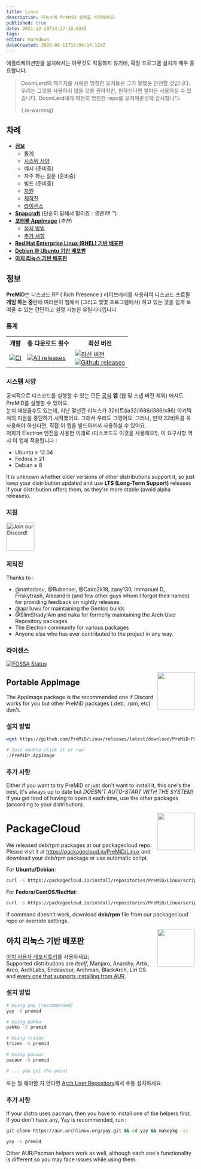 ```yaml
---
title: Linux
description: 리눅스에 PreMiD 설치를 시작해봐요.
published: true
date: 2021-12-20T14:27:18.034Z
tags:
editor: markdown
dateCreated: 2020-06-11T18:04:14.124Z
---
```


애플리케이션만을 설치해서는 아무것도 작동하지 않기에, 확장 프로그램 설치가 매우 중요합니다.

> DoomLerd의 패키지를 사용한 멍청한 유저들은 그가 말했듯 안전할 것입니다. 우리는 그것을 사용하지 않을 것을 권하지만, 원하신다면 얼마든 사용하실 수 있습니다. DoomLerd에게 여전히 멍청한 repo를 유지해준것에 감사합니다.
>
> {.is-warning}

## 차례

- **[정보](#about)**
  - [통계](#stats)
  - [시스템 사양](#requirements)
  - 예시 (준비중)
  - 자주 하는 질문 (준비중)
  - 빌드 (준비중)
  - [지원](#support)
  - [제작진](#credits)
  - [라이센스](#license)
- **[Snapcraft](#snapcraft)** (단순히 말해서 말이죠 : _영원히!_ ™️)
- **[포터블 AppImage](#appimage)** (_추천_)
  - [설치 방법](#appimageinstall)
  - [추가 사항](#appimagenotes)
- [**Red Hat Enterprise Linux (RHEL) 기반 배포판**](#packagecloud)
- [**Debian 과 Ubuntu 기반 배포판**](#packagecloud)
- [**아치 리눅스 기반 배포판**](#arch)

<a name="about"></a>

## 정보

**PreMiD**는 디스코드 RP ( Rich Presence ) 라이브러리를 사용하여 디스코드 프로필 **게임 하는 중**란에 여러분이 웹에서 (그리고 몇몇 프로그램에서) 하고 있는 것을 쉽게 보여줄 수 있는 간단하고 설정 가능한 유틸리티입니다.

<a name="stats"></a>

### 통계

<table>
  <tr>
    <th>개발</th>
    <th>총 다운로드 횟수</th>
    <th>최신 버전</th>
  </tr>
  <tr>
    <td><a href="https://github.com/PreMiD/Linux/actions"><img src="https://github.com/PreMiD/Linux/workflows/CI/badge.svg?branch=master&event=push" alt="CI"></a></td>
    <td><a href="https://github.com/PreMiD/Linux/releases"><img src="https://img.shields.io/github/downloads/PreMiD/Linux/total.svg?maxAge=86400" alt="All releases"></a></td>
    <td><a href="https://github.com/PreMiD/Linux/releases/latest"><img src="https://img.shields.io/github/v/release/PreMiD/Linux.svg?maxAge=86400" alt="최신 버전"><br><img src="https://img.shields.io/github/downloads/PreMiD/Linux/latest/total.svg?maxAge=86400" alt="Github releases"></a></td>
  </tr>
</table>

<a name="requirements"></a>

### 시스템 사양

공식적으로 디스코드를 실행할 수 있는 모든 [공식](https://discordapp.com/download) **앱** (웹 및 스냅 버전 제외) 에서도 PreMiD를 실행할 수 있어요.</br> 눈치 채셨을수도 있는데, 지난 몇년간 리눅스가 32비트(ia32/i686/i386/x86) 아키텍쳐의 지원을 중단하기 시작했어요. 그래서 우리도 그랬어요. 그러나, 만약 32비트를 꼭 사용해야 하신다면, 직접 이 앱을 빌드하셔서 사용하실 수 있어요.</br>저희가 Electron 엔진을 사용한 이래로 (디스코드도 이것을 사용해요!), 이 요구사항 역시 이 앱에 적용됩니다 :

- Ubuntu ≥ 12.04
- Fedora ≥ 21
- Debian ≥ 8

It is unknown whether older versions of other distributions support it, so just keep your distribution updated and use **LTS (Long-Term Support)** releases if your distribution offers them, as they're more stable (avoid alpha releases).

<a name="support"></a>

### 지원

<div>
  <a target="_blank" href="https://discord.premid.app/" title="Join our Discord!">
    <img height="75px" draggable="false" src="https://discordapp.com/api/guilds/493130730549805057/widget.png?style=banner2" alt="Join our Discord!">
  </a>
</div>

<a name="credits"></a>

### 제작진

Thanks to :

- @nattadasu, @Rubensei, @Cairo2k18, zany130, Immanuel D, Friskytrash, Alexandre (and few other guys whom I forgot their names) for providing feedback on nightly releases.
- @apriluwu for maintaining the Gentoo builds
- @SlimShadyIAm and naka for formerly maintaining the Arch User Repository packages
- The Electron community for various packages
- Anyone else who has ever contributed to the project in any way.

<a name="license"></a>

### 라이센스

[![FOSSA Status](https://app.fossa.io/api/projects/git%2Bgithub.com%2FPreMiD%2FLinux.svg?type=large)](https://app.fossa.io/projects/git%2Bgithub.com%2FPreMiD%2FLinux?ref=badge_large)

<img src="https://i.imgur.com/ACAxtmA.png" width="100" height="100" align="right"></img>
<a name="snapcraft"></a>

## Portable AppImage

The AppImage package is the recommended one if Discord works for you but other PreMiD packages (.deb, .rpm, etc) don't.

<a name="appimageinstall"></a>

### 설치 방법

```bash
wget https://github.com/PreMiD/Linux/releases/latest/download/PreMiD-Portable.AppImage && chmod a+x PreMiD*.AppImage
```

```bash
# Just double-click it or run
./PreMiD*.AppImage
```

<a name="appimagenotes"></a>

### 추가 사항

Either if you want to try PreMiD or just don't want to install it, this one's the best, it's always up to date but _DOESN'T AUTO-START WITH THE SYSTEM!_</br>If you get tired of having to open it each time, use the other packages (according to your distribution).

<img src="https://raw.githubusercontent.com/PreMiD/Linux/master/.github/packagecloud.png" width="100" height="100" align="right"></img>
<a name="packagecloud"></a>

# PackageCloud

We released deb/rpm packages at our packagecloud repo. Please visit it at https://packagecloud.io/PreMiD/Linux and download your deb/rpm package or use automatic script.

For **Ubuntu/Debian**:

```bash
curl -s https://packagecloud.io/install/repositories/PreMiD/Linux/script.deb.sh | sudo bash
```

For **Fedora/CentOS/RedHat**:

```bash
curl -s https://packagecloud.io/install/repositories/PreMiD/Linux/script.rpm.sh | sudo bash
```

If command doesn't work, download **deb/rpm** file from our packagecloud repo or override settings.

<a name="arch"></a>
<img src="https://raw.githubusercontent.com/PreMiD/Linux/86ae2fbd49499785281f388a5305b06e0d3ecfea/.github/iusearchbtw.svg" width="100" height="100" align="right"></img>

## 아치 리눅스 기반 배포판

[아치 사용자 레포지토리](https://aur.archlinux.org/packages/premid)를 사용하세요;</br> Supported distributions are _itself_, Manjaro, Anarchy, Artix, Arco, ArchLabs, Endeavour, Archman, BlackArch, Liri OS and [every one that supports installing from AUR](https://wiki.archlinux.org/index.php/Arch-based_distributions#Active).

<a name="archinstall"></a>

### 설치 방법

```bash
# Using yay (recommended)
yay -S premid
```

```bash
# Using pakku
pakku -S premid
```

```bash
# Using trizen
trizen -S premid
```

```bash
# Using pacaur
pacaur -S premid
```

```bash
# ... you get the point
```

또는 뭘 해야할 지 안다면 [Arch User Repository](https://aur.archlinux.org/packages/premid)에서 수동 설치하세요.

<a name="archnotes"></a>

### 추가 사항

If your distro uses pacman, then you have to install one of the helpers first. If you don't have any, Yay is recommended, run :

```bash
git clone https://aur.archlinux.org/yay.git && cd yay && makepkg -si
```

```bash
yay -S premid
```

Other AUR/Pacman helpers work as well, although each one's functionality is different so you may face issues while using them.
